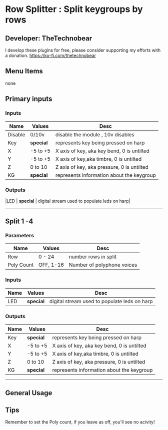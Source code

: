 # Row Splitter : Split keygroups by rows


## Developer: TheTechnobear
I develop these plugins for free, please consider supporting my efforts with a donation.
https://ko-fi.com/thetechnobear


## Menu Items
none

## Primary inputs 

### Inputs
|Name | Values|Desc|
|---|---|---|
|Disable| 0/10v| disable the module , 10v disables|
|Key| **special** |represents key being pressed on harp|
|X| -5 to +5| X axis of key,  aka key bend, 0 is untilted|
|Y| -5 to +5| X  axis of key,aka timbre, 0 is untilted|
|Z| 0 to 10| Z axis of key, aka pressure, 0 is untilted|
|KG| **special** |represents information about the keygroup|

### Outputs
|LED | **special** | digital stream used to populate leds on harp|


--------
## Split 1 -4 

### Parameters
|Name | Values |Desc|
|---|---|---|
|Row| 0 - 24| number rows in split |
|Poly Count| OFF, 1-16 |Number of polyphone voices |

### Inputs
|Name | Values|Desc|
|---|---|---|
|LED | **special** | digital stream used to populate leds on harp|


### Outputs
|Name | Values|Desc|
|---|---|---|
|Key| **special** |represents key being pressed on harp|
|X| -5 to +5| X axis of key,  aka key bend, 0 is untilted|
|Y| -5 to +5| X  axis of key,aka timbre, 0 is untilted|
|Z| 0 to 10| Z axis of key, aka pressure, 0 is untilted|
|KG| **special** |represents information about the keygroup|

------------------------------------------------------------------------------

## General Usage 


## Tips
Remember to set the Poly count, if you leave as off, you'll see no acivity! 



